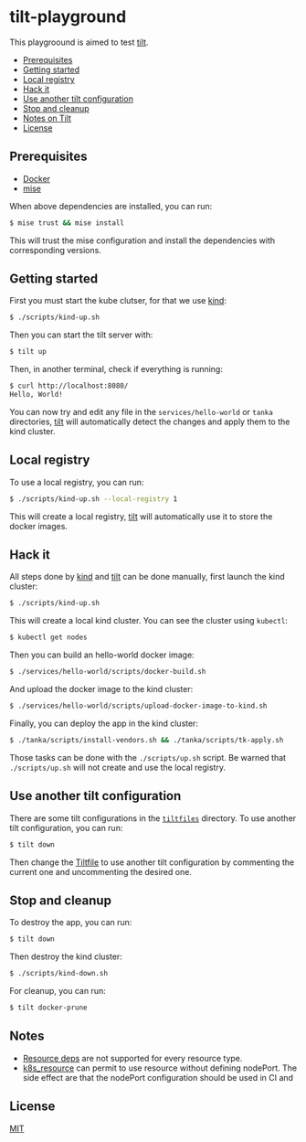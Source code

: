 <!-- omit in toc -->
# tilt-playground

This playgroound is aimed to test [tilt](https://github.com/tilt-dev/tilt).

- [Prerequisites](#prerequisites)
- [Getting started](#getting-started)
- [Local registry](#local-registry)
- [Hack it](#hack-it)
- [Use another tilt configuration](#use-another-tilt-configuration)
- [Stop and cleanup](#stop-and-cleanup)
- [Notes on Tilt](#notes-on-tilt)
- [License](#license)

## Prerequisites

- [Docker](https://www.docker.com/)
- [mise](https://mise.jdx.dev/)

When above dependencies are installed, you can run:

```bash
$ mise trust && mise install
```

This will trust the mise configuration and install the dependencies with
corresponding versions.

## Getting started

First you must start the kube clutser, for that we use [kind](https://kind.sigs.k8s.io/):

```bash
$ ./scripts/kind-up.sh
```

Then you can start the tilt server with:

```bash
$ tilt up
```

Then, in another terminal, check if everything is running:

```bash
$ curl http://localhost:8080/
Hello, World!
```

You can now try and edit any file in the `services/hello-world` or
`tanka` directories, [tilt](https://github.com/tilt-dev/tilt) will automatically
detect the changes and apply them to the kind cluster.

## Local registry

To use a local registry, you can run:

```bash
$ ./scripts/kind-up.sh --local-registry 1
```

This will create a local registry, [tilt](https://github.com/tilt-dev/tilt) will
automatically use it to store the docker images.

## Hack it

All steps done by [kind](https://kind.sigs.k8s.io/) and
[tilt](https://github.com/tilt-dev/tilt) can be done manually, first launch the
kind cluster:

```bash
$ ./scripts/kind-up.sh
```

This will create a local kind cluster. You can see the cluster using `kubectl`:

```bash
$ kubectl get nodes
```

Then you can build an hello-world docker image:

```bash
$ ./services/hello-world/scripts/docker-build.sh
```

And upload the docker image to the kind cluster:

```bash
$ ./services/hello-world/scripts/upload-docker-image-to-kind.sh
```

Finally, you can deploy the app in the kind cluster:

```bash
$ ./tanka/scripts/install-vendors.sh && ./tanka/scripts/tk-apply.sh
```

Those tasks can be done with the `./scripts/up.sh` script. Be warned that
`./scripts/up.sh` will not create and use the local registry.

## Use another tilt configuration

There are some tilt configurations in the [`tiltfiles`](./tiltfiles) directory.
To use another tilt configuration, you can run:

```bash
$ tilt down
```

Then change the [Tiltfile](./Tiltfile) to use another tilt configuration by
commenting the current one and uncommenting the desired one.

## Stop and cleanup

To destroy the app, you can run:

```bash
$ tilt down
```

Then destroy the kind cluster:

```bash
$ ./scripts/kind-down.sh
```

For cleanup, you can run:

```bash
$ tilt docker-prune
```
## Notes

- [Resource deps](https://docs.tilt.dev/resource_dependencies.html#other-types-of-dependencies) are not supported for every resource type.
- [k8s_resource](https://docs.tilt.dev/api.html#k8s_resource) can permit to use resource without defining nodePort. The side effect are that the nodePort configuration should be used in CI and 

## License

[MIT](LICENSE)
